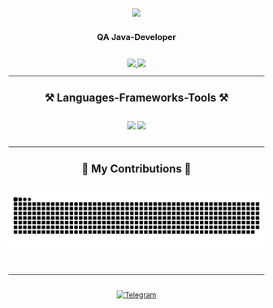 <h1 align="center">
    <img src="https://readme-typing-svg.herokuapp.com/?font=Righteous&size=35&center=true&vCenter=true&width=500&height=70&duration=4000&lines=Hi+There!+👋;+I'm+Avanesyan+Norair!;" />
</h1>

<h3 align="center">QA Java-Developer</h3>

<br/>

<div align="center"> 
  <a href="mailto:eternity_cr9p@mail.ru">
    <img src="https://img.shields.io/badge/Gmail-333333?style=for-the-badge&logo=gmail&logoColor=red" />
  </a>
  <a href="https://hh.ru/resume/82c7b5aaff0c81f2f40039ed1f466b68665569" target="_blank">
     <img src="https://img.shields.io/badge/Portfolio-FF5722?style=for-the-badge&logo=todoist&logoColor=white" target="_blank" /> <!-- sqlite, safari, google-chrome are other good icon options -->
  </a>
</div>

 <hr/>
 
<h2 align="center">⚒️ Languages-Frameworks-Tools ⚒️</h2>
<br/>
<div align="center">
    <img src="https://skillicons.dev/icons?i=java,selenium,docker,gradle,mysql,postman,powershell,idea,vscode" />
    <img src="https://skillicons.dev/icons?i=linux,py,kubernetes" /><br>
</div>

<br/>
<hr/>

<div align="center">
  <h2>🐍 My Contributions 🐍</h2>
  <br>
  <img alt="snake eating my contributions" src="https://raw.githubusercontent.com/salesp07/salesp07/output/github-contribution-grid-snake.svg" />
  <br/><br/><br/>

<hr/>
<br/>

<div align="center">
<a href='https://t.me/azel1t' target='_blank'><img height='64' style='border:0px;height:64px;' src='
                                                  cdn/kofi1.png?v=3' border='0' alt='Telegram' /></a>
</div>

<br/>
